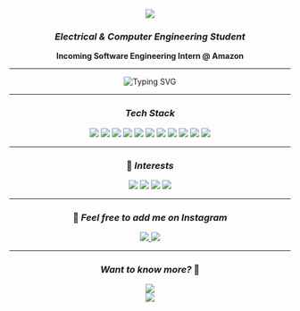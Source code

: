 <div align="center">
  <img src="https://capsule-render.vercel.app/api?type=waving&color=gradient&customColorList=6,11,20&height=200&section=header&text=Hong%20Yi%20Zhang&fontSize=60&fontAlignY=35&desc=Building%20the%20Future%20with%20AI%20and%20Engineering&descAlignY=60&descAlign=center" />
</div>

<div align="center">

### *Electrical & Computer Engineering Student*

**Incoming Software Engineering Intern @ Amazon**

---

<img src="https://readme-typing-svg.demolab.com?font=Sailec+Std+Medium&size=30&duration=2500&pause=1000&color=8B5CF6&center=true&vCenter=true&width=700&height=80&lines=Hi%2C+I'm+Hong+Yi+Zhang;Building+the+Future+with+AI;Electrical+%26+Computer+Engineering;Check+out+my+website+below+👇" alt="Typing SVG" />

---

### *Tech Stack*

<img src="https://img.shields.io/badge/Python-3776AB?style=for-the-badge&logo=python&logoColor=white" />
<img src="https://img.shields.io/badge/Java-ED8B00?style=for-the-badge&logo=java&logoColor=white" />
<img src="https://img.shields.io/badge/C-00599C?style=for-the-badge&logo=c&logoColor=white" />
<img src="https://img.shields.io/badge/C++-00599C?style=for-the-badge&logo=c%2B%2B&logoColor=white" />
<img src="https://img.shields.io/badge/React-20232A?style=for-the-badge&logo=react&logoColor=61DAFB" />
<img src="https://img.shields.io/badge/MATLAB-e16737?style=for-the-badge&logo=mathworks&logoColor=white" />
<img src="https://img.shields.io/badge/Arduino-00979D?style=for-the-badge&logo=arduino&logoColor=white" />
<img src="https://img.shields.io/badge/KiCad-314CB0?style=for-the-badge&logo=kicad&logoColor=white" />
<img src="https://img.shields.io/badge/SolidWorks-0078D4?style=for-the-badge&logo=solidworks&logoColor=white" />
<img src="https://img.shields.io/badge/Machine%20Learning-FF6F00?style=for-the-badge&logo=tensorflow&logoColor=white" />
<img src="https://img.shields.io/badge/Cybersecurity-FF5722?style=for-the-badge&logo=security&logoColor=white" />

---

### 🎨 *Interests*

<img src="https://img.shields.io/badge/Anime-FF69B4?style=for-the-badge&logo=crunchyroll&logoColor=white" />
<img src="https://img.shields.io/badge/Gym-FF6B35?style=for-the-badge&logo=fitness&logoColor=white" />
<img src="https://img.shields.io/badge/Hiking-4CAF50?style=for-the-badge&logo=hiking&logoColor=white" />
<img src="https://img.shields.io/badge/Photography-FF9800?style=for-the-badge&logo=camera&logoColor=white" />

---

### 📸 *Feel free to add me on Instagram*

<a href="https://www.instagram.com/hoongg_/">
  <img src="https://img.shields.io/badge/Personal-@hoongg_-E4405F?style=for-the-badge&logo=instagram&logoColor=white" />
</a>
<a href="https://www.instagram.com/yiize.clicks/">
  <img src="https://img.shields.io/badge/Photography-@yiize.clicks-E4405F?style=for-the-badge&logo=instagram&logoColor=white" />
</a>

---

### *Want to know more?* 🌟

<a href="https://hongyizhang.vercel.app/">
  <img src="https://img.shields.io/badge/Visit_My_Website-FF6B6B?style=for-the-badge&logo=safari&logoColor=white" />
</a>

</div>

<div align="center">
  <img src="https://capsule-render.vercel.app/api?type=waving&color=gradient&customColorList=6,11,20&height=100&section=footer" />
</div>
